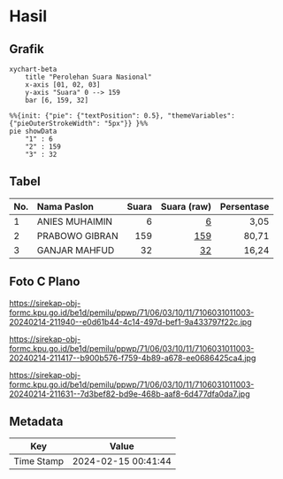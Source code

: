 # Hasil

## Grafik

```mermaid
xychart-beta
    title "Perolehan Suara Nasional"
    x-axis [01, 02, 03]
    y-axis "Suara" 0 --> 159
    bar [6, 159, 32]
```

```mermaid
%%{init: {"pie": {"textPosition": 0.5}, "themeVariables": {"pieOuterStrokeWidth": "5px"}} }%%
pie showData
    "1" : 6
    "2" : 159
    "3" : 32
```

## Tabel

| No. | Nama Paslon    | Suara | Suara (raw) | Persentase |
|:--- |:-------------- | -----:| -----------:| ----------:|
| 1   | ANIES MUHAIMIN | 6     | [6][p-1]    | 3,05       |
| 2   | PRABOWO GIBRAN | 159   | [159][p-2]  | 80,71      |
| 3   | GANJAR MAHFUD  | 32    | [32][p-3]   | 16,24      |


[p-1]: https://github.com/gigit-pemilu/pemilu-2024/blob/main/pilpres/hitung-suara/sub/71-sulawesi-utara/sub/06-minahasa-utara/sub/03-airmadidi/sub/1011-sarongsong-ii/sub/003-tps/sub/paslon-1.txt
[p-2]: https://github.com/gigit-pemilu/pemilu-2024/blob/main/pilpres/hitung-suara/sub/71-sulawesi-utara/sub/06-minahasa-utara/sub/03-airmadidi/sub/1011-sarongsong-ii/sub/003-tps/sub/paslon-2.txt
[p-3]: https://github.com/gigit-pemilu/pemilu-2024/blob/main/pilpres/hitung-suara/sub/71-sulawesi-utara/sub/06-minahasa-utara/sub/03-airmadidi/sub/1011-sarongsong-ii/sub/003-tps/sub/paslon-3.txt

## Foto C Plano

https://sirekap-obj-formc.kpu.go.id/be1d/pemilu/ppwp/71/06/03/10/11/7106031011003-20240214-211940--e0d61b44-4c14-497d-bef1-9a433797f22c.jpg

https://sirekap-obj-formc.kpu.go.id/be1d/pemilu/ppwp/71/06/03/10/11/7106031011003-20240214-211417--b900b576-f759-4b89-a678-ee0686425ca4.jpg

https://sirekap-obj-formc.kpu.go.id/be1d/pemilu/ppwp/71/06/03/10/11/7106031011003-20240214-211631--7d3bef82-bd9e-468b-aaf8-6d477dfa0da7.jpg


## Metadata

| Key        | Value               |
| ---------- | ------------------- |
| Time Stamp | 2024-02-15 00:41:44 |



